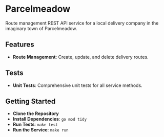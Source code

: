 # Parcelmeadow
Route management REST API service for a local delivery company in the imaginary town of Parcelmeadow.

## Features
- **Route Management**: Create, update, and delete delivery routes.

## Tests
- **Unit Tests**: Comprehensive unit tests for all service methods.

## Getting Started
- **Clone the Repository**
- **Install Dependencies**: `go mod tidy`
- **Run Tests**: `make test`
- **Run the Service**: `make run`
